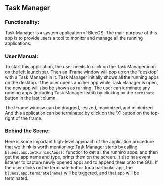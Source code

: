 ## Task Manager

### Functionality:
Task Manager is a system application of BlueOS. The main purpose of this app is to provide users a tool to monitor and
manage all the running applications.

### User Manual: 
To start this application, the user needs to click on the Task Manager icon on the left launch bar. Then an IFrame window 
will pop up on the “desktop” with a Task Manager in it. Task Manager initially shows all the running apps on the desktop.
If the user opens another app while Task Manager is open, the new app will also be shown as running. The user can terminate
any running apps (including Task Manager itself) by clicking on the `terminate` button in the last column. 

The IFrame window can be dragged, resized, maximized, and minimized. And this application can be terminated by click on
the ‘X’ button on the top-right of the frame.

### Behind the Scene:
Here is some important high-level approach of the application procedure that we think is worth mentioning: Task Manager
starts by calling `blueos.app.getRunningApps()` function to get all the running apps, and then get the app name and type,
prints them on the screen. It also has event listener to capture newly opened apps and to append them onto the GUI. If the 
user clicks on the terminate button for a particular app, the `blueos.app.terminate(name)` will be triggered, and that app
will be terminated.



